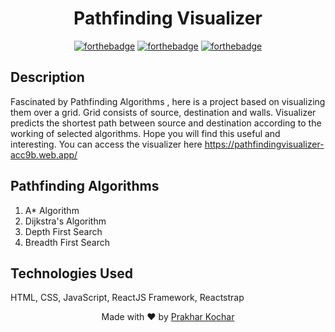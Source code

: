 <h1 align = 'center'>
    Pathfinding Visualizer
</h1>


<div align = 'center'>
              
[![forthebadge](http://forthebadge.com/images/badges/built-with-love.svg)](http://forthebadge.com)
[![forthebadge](https://forthebadge.com/images/badges/made-with-javascript.svg)](https://forthebadge.com)
[![forthebadge](https://forthebadge.com/images/badges/check-it-out.svg)](https://forthebadge.com) 

</div>


## Description
Fascinated by Pathfinding Algorithms , here is a project based on visualizing them over a grid. Grid consists of source, destination and walls. Visualizer predicts the shortest path between source and destination according to the working of selected algorithms. Hope you will find this useful and interesting. You can access the visualizer here https://pathfindingvisualizer-acc9b.web.app/ 


## Pathfinding Algorithms 
1. A* Algorithm
2. Dijkstra's Algorithm
3. Depth First Search
4. Breadth First Search

## Technologies Used
HTML,
CSS,
JavaScript,
ReactJS Framework,
Reactstrap


<p align="center"> Made with ❤ by <a href="https://github.com/Prakhar2100">Prakhar Kochar</a></p>
